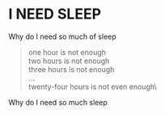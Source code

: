 # I **NEED** SLEEP

Why do I need so much of sleep


> one hour is not enough\
> two hours is not enough\
> three hours is not enough\
> ...\
> twenty-four hours is not even enough\


Why do I need so much sleep
